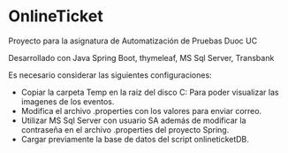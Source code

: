 # OnlineTicket
Proyecto para la asignatura de Automatización de Pruebas Duoc UC

Desarrollado con Java Spring Boot, thymeleaf, MS Sql Server, Transbank

Es necesario considerar las siguientes configuraciones:

- Copiar la carpeta Temp en la raiz del disco C: Para poder visualizar las imagenes de los eventos.
- Modifica el archivo .properties con los valores para enviar correo.
- Utilizar MS Sql Server con usuario SA además de modificar la contraseña en el archivo .properties del proyecto Spring.
- Cargar previamente la base de datos del script onlineticketDB. 

